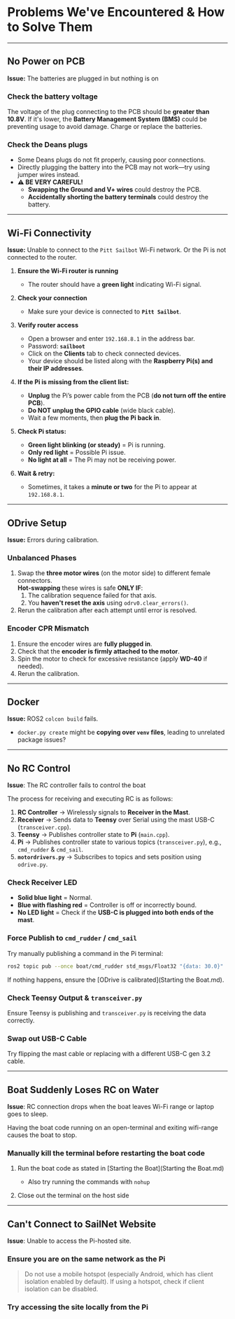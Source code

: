 # Problems We've Encountered & How to Solve Them  

---

## No Power on PCB
**Issue:** The batteries are plugged in but nothing is on

### Check the battery voltage
The voltage of the plug connecting to the PCB should be **greater than 10.8V**. If it's lower, the **Battery Management System (BMS)** could be preventing usage to avoid damage. Charge or replace the batteries.

### Check the Deans plugs  
- Some Deans plugs do not fit properly, causing poor connections.  
- Directly plugging the battery into the PCB may not work—try using jumper wires instead.  
- **⚠️ BE VERY CAREFUL!**  
   - **Swapping the Ground and V+ wires** could destroy the PCB.  
   - **Accidentally shorting the battery terminals** could destroy the battery.  

---

## Wi-Fi Connectivity  
**Issue:** Unable to connect to the `Pitt Sailbot` Wi-Fi network. Or the Pi is not connected to the router.

1. **Ensure the Wi-Fi router is running**  
   - The router should have a **green light** indicating Wi-Fi signal.  

2. **Check your connection**  
   - Make sure your device is connected to **`Pitt Sailbot`**.  

3. **Verify router access**  
   - Open a browser and enter `192.168.8.1` in the address bar.  
   - Password: **`sailboot`**  
   - Click on the **Clients** tab to check connected devices.  
   - Your device should be listed along with the **Raspberry Pi(s) and their IP addresses**.  

4. **If the Pi is missing from the client list:**  
   - **Unplug** the Pi’s power cable from the PCB (**do not turn off the entire PCB**).  
   - **Do NOT unplug the GPIO cable** (wide black cable).  
   - Wait a few moments, then **plug the Pi back in**.  

5. **Check Pi status:**  
   - **Green light blinking (or steady)** = Pi is running.  
   - **Only red light** = Possible Pi issue.  
   - **No light at all** = The Pi may not be receiving power.  

6. **Wait & retry:**  
   - Sometimes, it takes a **minute or two** for the Pi to appear at `192.168.8.1`.  

---

## ODrive Setup  
**Issue:** Errors during calibration.  

### Unbalanced Phases
1. Swap the **three motor wires** (on the motor side) to different female connectors.  
**Hot-swapping** these wires is safe **ONLY IF**:  
    1. The calibration sequence failed for that axis.  
    2. You **haven't reset the axis** using `odrv0.clear_errors()`.  
2. Rerun the calibration after each attempt until error is resolved.

### Encoder CPR Mismatch
1. Ensure the encoder wires are **fully plugged in**.  
2. Check that the **encoder is firmly attached to the motor**.  
3. Spin the motor to check for excessive resistance (apply **WD-40** if needed).  
4. Rerun the calibration.  

---

## Docker  
**Issue:** ROS2 `colcon build` fails.  

- `docker.py create` might be **copying over `venv` files**, leading to unrelated package issues?

---

## No RC Control  
**Issue**: The RC controller fails to control the boat

The process for receiving and executing RC is as follows:

1. **RC Controller** → Wirelessly signals to **Receiver in the Mast**.  
2. **Receiver** → Sends data to **Teensy** over Serial using the mast USB-C (`transceiver.cpp`).  
3. **Teensy** → Publishes controller state to **Pi** (`main.cpp`).  
4. **Pi** → Publishes controller state to various topics (`transceiver.py`), e.g., `cmd_rudder` & `cmd_sail`.  
5. **`motordrivers.py`** → Subscribes to topics and sets position using `odrive.py`.  

### Check Receiver LED
- **Solid blue light** = Normal.  
- **Blue with flashing red** = Controller is off or incorrectly bound.  
- **No LED light** = Check if the **USB-C is plugged into both ends of the mast**.  

### Force Publish to `cmd_rudder` / `cmd_sail`

Try manually publishing a command in the Pi terminal:  
```sh
ros2 topic pub --once boat/cmd_rudder std_msgs/Float32 "{data: 30.0}"
```

If nothing happens, ensure the [ODrive is calibrated](Starting the Boat.md).


### Check Teensy Output & `transceiver.py`
Ensure Teensy is publishing and `transceiver.py` is receiving the data correctly.

### Swap out USB-C Cable
Try flipping the mast cable or replacing with a different USB-C gen 3.2 cable.

---

## Boat Suddenly Loses RC on Water
**Issue**: RC connection drops when the boat leaves Wi-Fi range or laptop goes to sleep.

Having the boat code running on an open-terminal and exiting wifi-range causes the boat to stop.

### Manually kill the terminal before restarting the boat code
1. Run the boat code as stated in [Starting the Boat](Starting the Boat.md)

   - Also try running the commands with `nohup`
  
2. Close out the terminal on the host side

---

## Can't Connect to SailNet Website
**Issue**: Unable to access the Pi-hosted site.

### Ensure you are on the same network as the Pi

> Do not use a mobile hotspot (especially Android, which has client isolation enabled by default). If using a hotspot, check if client isolation can be disabled.

### Try accessing the site locally from the Pi
